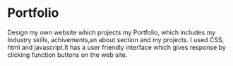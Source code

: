 # Portfolio
Design my own website which projects my Portfolio, which includes my Industry skills, achivements,an about section and my projects. I used CSS, html and javascript.It has a user friendly interface which gives response by clicking function buttons on the web site.
